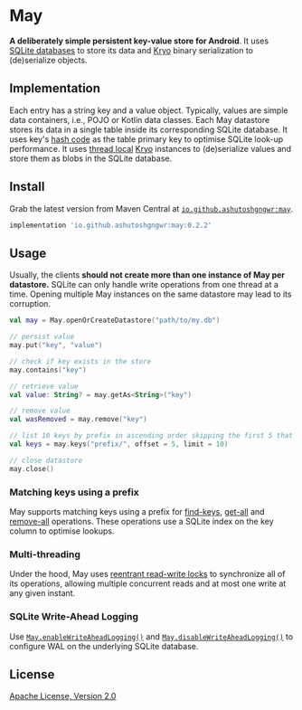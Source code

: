 # May

**A deliberately simple persistent key-value store for Android**. It uses
[SQLite databases](https://developer.android.com/training/data-storage/sqlite)
to store its data and [Kryo](https://github.com/EsotericSoftware/kryo) binary
serialization to (de)serialize objects.

## Implementation

Each entry has a string key and a value object. Typically, values are simple
data containers, i.e., POJO or Kotlin data classes. Each May datastore stores
its data in a single table inside its corresponding SQLite database. It uses
key's [hash
code](https://docs.oracle.com/en/java/javase/11/docs/api/java.base/java/lang/String.html#hashCode())
as the table primary key to optimise SQLite look-up performance. It uses [thread
local](https://docs.oracle.com/javase/7/docs/api/java/lang/ThreadLocal.html)
[Kryo](https://github.com/EsotericSoftware/kryo) instances to (de)serialize
values and store them as blobs in the SQLite database.

## Install

Grab the latest version from Maven Central at
[`io.github.ashutoshgngwr:may`](https://repo1.maven.org/maven2/io/github/ashutoshgngwr/may/).

```gradle
implementation 'io.github.ashutoshgngwr:may:0.2.2'
```

## Usage

Usually, the clients **should not create more than one instance of May per
datastore.** SQLite can only handle write operations from one thread at a time.
Opening multiple May instances on the same datastore may lead to its corruption.

```kotlin
val may = May.openOrCreateDatastore("path/to/my.db")

// persist value
may.put("key", "value")

// check if key exists in the store
may.contains("key")

// retrieve value
val value: String? = may.getAs<String>("key")

// remove value
val wasRemoved = may.remove("key")

// list 10 keys by prefix in ascending order skipping the first 5 that match.
val keys = may.keys("prefix/", offset = 5, limit = 10)

// close datastore
may.close()
```

### Matching keys using a prefix

May supports matching keys using a prefix for
[find-keys](https://github.com/ashutoshgngwr/may/blob/d18b6a0b63f35229f1747e5ff083b60499b018fe/may/src/main/java/io/github/ashutoshgngwr/may/May.kt#L217),
[get-all](https://github.com/ashutoshgngwr/may/blob/d18b6a0b63f35229f1747e5ff083b60499b018fe/may/src/main/java/io/github/ashutoshgngwr/may/May.kt#L152)
and
[remove-all](https://github.com/ashutoshgngwr/may/blob/d18b6a0b63f35229f1747e5ff083b60499b018fe/may/src/main/java/io/github/ashutoshgngwr/may/May.kt#L281)
operations. These operations use a SQLite index on the key column to optimise
lookups.

### Multi-threading

Under the hood, May uses [reentrant read-write
locks](https://docs.oracle.com/en/java/javase/11/docs/api/java.base/java/util/concurrent/locks/ReentrantReadWriteLock.html)
to synchronize all of its operations, allowing multiple concurrent reads and at
most one write at any given instant.

### SQLite Write-Ahead Logging

Use
[`May.enableWriteAheadLogging()`](https://github.com/ashutoshgngwr/may/blob/46f73a45ed7f62bd5203e3a0efee3848404d6999/may/src/main/java/io/github/ashutoshgngwr/may/May.kt#L112)
and
[`May.disableWriteAheadLogging()`](https://github.com/ashutoshgngwr/may/blob/46f73a45ed7f62bd5203e3a0efee3848404d6999/may/src/main/java/io/github/ashutoshgngwr/may/May.kt#L102)
to configure WAL on the underlying SQLite database.

## License

[Apache License, Version 2.0](LICENSE)
